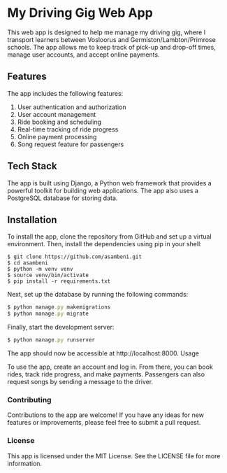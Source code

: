 # My Driving Gig Web App #

This web app is designed to help me manage my driving gig, where I transport learners between Vosloorus and Germiston/Lambton/Primrose schools. The app allows me to keep track of pick-up and drop-off times, manage user accounts, and accept online payments.

## Features ##

The app includes the following features:

1. User authentication and authorization
2. User account management
3. Ride booking and scheduling
4. Real-time tracking of ride progress
5. Online payment processing
6. Song request feature for passengers

## Tech Stack ##

The app is built using Django, a Python web framework that provides a powerful toolkit for building web applications. The app also uses a PostgreSQL database for storing data.

## Installation ##

To install the app, clone the repository from GitHub and set up a virtual environment. Then, install the dependencies using pip in your shell:

```shell
$ git clone https://github.com/asambeni.git
$ cd asambeni
$ python -m venv venv
$ source venv/bin/activate
$ pip install -r requirements.txt
```

Next, set up the database by running the following commands:

```ruby
$ python manage.py makemigrations
$ python manage.py migrate
```

Finally, start the development server:

```ruby
$ python manage.py runserver
```

The app should now be accessible at http://localhost:8000.
Usage

To use the app, create an account and log in. From there, you can book rides, track ride progress, and make payments. Passengers can also request songs by sending a message to the driver.

### Contributing ###

Contributions to the app are welcome! If you have any ideas for new features or improvements, please feel free to submit a pull request.

### License ###

This app is licensed under the MIT License. See the LICENSE file for more information.
